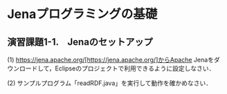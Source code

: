 # Jenaプログラミングの基礎
## 演習課題1-1.　Jenaのセットアップ
(1) https://jena.apache.org/[https://jena.apache.org/]からApache Jenaをダウンロードして，Eclipseのプロジェクトで利用できるように設定しなさい．

(2) サンプルプログラム「readRDF.java」を実行して動作を確かめなさい．
